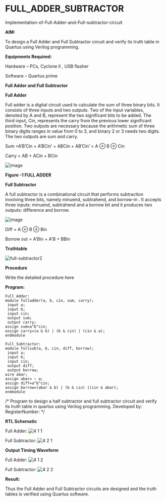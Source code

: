 # FULL_ADDER_SUBTRACTOR

Implementation-of-Full-Adder-and-Full-subtractor-circuit

**AIM:**

To design a Full Adder and Full Subtractor circuit and verify its truth table in Quartus using Verilog programming.

**Equipments Required:**

Hardware – PCs, Cyclone II , USB flasher

Software – Quartus prime

**Full Adder and Full Subtractor**

**Full Adder**

Full adder is a digital circuit used to calculate the sum of three binary bits. It consists of three inputs and two outputs. Two of the input variables, denoted by A and B, represent the two significant bits to be added. The third input, Cin, represents the carry from the previous lower significant position. Two outputs are necessary because the arithmetic sum of three binary digits ranges in value from 0 to 3, and binary 2 or 3 needs two digits. The two outputs are sum and carry.

Sum =A’B’Cin + A’BCin’ + ABCin + AB’Cin’ = A ⊕ B ⊕ Cin 

Carry = AB + ACin + BCin

![image](https://github.com/naavaneetha/FULL_ADDER_SUBTRACTOR/assets/154305477/0f30ba51-5ffb-4198-845f-18e054f675e7)

**Figure -1 FULL ADDER**

**Full Subtractor**

A full subtractor is a combinational circuit that performs subtraction involving three bits, namely minuend, subtrahend, and borrow-in . It accepts three inputs: minuend, subtrahend and a borrow bit and it produces two outputs: difference and borrow.

![image](https://github.com/naavaneetha/FULL_ADDER_SUBTRACTOR/assets/154305477/02b24f51-ab51-4304-9ad6-7b81ffc1ead5)

Diff = A ⊕ B ⊕ Bin 

Borrow out = A'Bin + A'B + BBin

**Truthtable**


![full-subtractor2](https://github.com/user-attachments/assets/92a13e06-b30e-4f93-8f07-929cbb932fc0)

**Procedure**

Write the detailed procedure here

**Program:**
```
Full Adder:
module fulladder(a, b, cin, sum, carry);
 input a;
 input b;
 input cin;
 output sum;
 output carry;
assign sum=a^b^cin;
assign carry=(a & b) | (b & cin) | (cin & a);
endmodule

Full Subtractor:
module fullsub(a, b, cin, diff, borrow);
 input a;
 input b;
 input cin;
 output diff;
 output borrow;
wire abar;
assign abar= ~ a;
assign diff=a^b^cin;
assign borrow=(abar & b) | (b & cin) |(cin & abar);
endmodule

```
/* Program to design a half subtractor and full subtractor circuit and verify its truth table in quartus using Verilog programming. Developed by: RegisterNumber:
*/

**RTL Schematic**

Full Adder:
![4 1 1](https://github.com/user-attachments/assets/7abf0d20-c3f6-49b3-a45c-fbd9c32b0754)

Full Subtractor:
![4 2 1](https://github.com/user-attachments/assets/de8a0aaf-3b05-4b7d-9e24-ae0b31192a10)


**Output Timing Waveform**

Full Adder:
![4 1 2](https://github.com/user-attachments/assets/dfa00610-57ea-4a58-bf42-bfee90ebfc19)

Full Subtractor:
![4 2 2](https://github.com/user-attachments/assets/11dd4a8b-efc1-4077-977b-a5e430b8d146)


**Result:**

Thus the Full Adder and Full Subtractor circuits are designed and the truth tables is verified using Quartus software.



